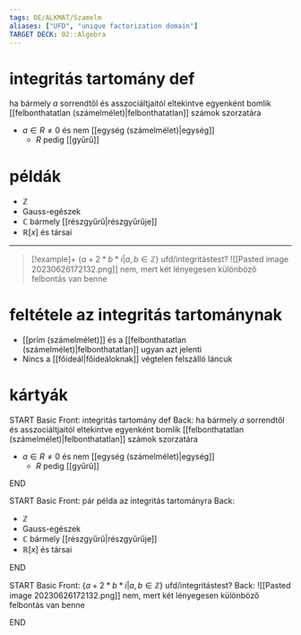 ```yaml
---
tags: OE/ALKMAT/Szamelm 
aliases: ["UFD", "unique factorization domain"]
TARGET DECK: 02::Algebra
---
```


# integritás tartomány def
ha bármely $a$ sorrendtől és asszociáltjaitól eltekintve egyenként bomlik [[felbonthatatlan (számelmélet)|felbonthatatlan]] számok szorzatára
- $a \in R \ne 0$ és nem [[egység (számelmélet)|egység]]
	- $R$ pedig [[gyűrű]]

# példák
- $\mathbb{Z}$
- Gauss-egészek
- $\mathbb{C}$ bármely [[részgyűrű|részgyűrűje]]
- $\mathbb{R}[x]$ és társai

---

> [!example]+ $\{ a+2*b*i | a,b \in \mathbb{Z} \}$ ufd/integritástest?
> ![[Pasted image 20230626172132.png]]
> nem, mert két lényegesen különböző felbontás van benne


# feltétele az integritás tartománynak
- [[prím (számelmélet)]] és a [[felbonthatatlan (számelmélet)|felbonthatatlan]] ugyan azt jelenti
- Nincs a [[főideál|főideáloknak]] végtelen felszálló láncuk

# kártyák
START
Basic
Front:
integritás tartomány def
Back:
ha bármely $a$ sorrendtől és asszociáltjaitól eltekintve egyenként bomlik [[felbonthatatlan (számelmélet)|felbonthatatlan]] számok szorzatára
- $a \in R \ne 0$ és nem [[egység (számelmélet)|egység]]
	- $R$ pedig [[gyűrű]]
<!--ID: 1687781763831-->
END

START
Basic
Front:
pár példa az integritás tartományra
Back:
- $\mathbb{Z}$
- Gauss-egészek
- $\mathbb{C}$ bármely [[részgyűrű|részgyűrűje]]
- $\mathbb{R}[x]$ és társai
<!--ID: 1687781763837-->
END

START
Basic
Front:
$\{ a+2*b*i | a,b \in \mathbb{Z} \}$ ufd/integritástest?
Back:
![[Pasted image 20230626172132.png]]
nem, mert két lényegesen különböző felbontás van benne
<!--ID: 1687797073656-->
END